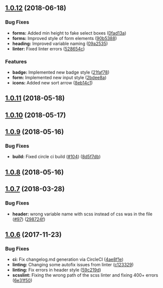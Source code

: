 <a name="1.0.12"></a>
## [1.0.12](https://github.com/fabric-design/scss/compare/1.0.11...1.0.12) (2018-06-18)


### Bug Fixes

* **forms:** Added min height to fake select boxes ([0fad13a](https://github.com/fabric-design/scss/commit/0fad13a))
* **forms:** Improved style of form elements ([90b5388](https://github.com/fabric-design/scss/commit/90b5388))
* **heading:** Improved variable naming ([09a2535](https://github.com/fabric-design/scss/commit/09a2535))
* **linter:** Fixed linter errors ([528654c](https://github.com/fabric-design/scss/commit/528654c))


### Features

* **badge:** Implemented new badge style ([21faf78](https://github.com/fabric-design/scss/commit/21faf78))
* **form:** Implemented new input style ([2bdee8a](https://github.com/fabric-design/scss/commit/2bdee8a))
* **icons:** Added new sort arrow ([8eb14c1](https://github.com/fabric-design/scss/commit/8eb14c1))



<a name="1.0.11"></a>
## [1.0.11](https://github.com/fabric-design/scss/compare/1.0.10...1.0.11) (2018-05-18)



<a name="1.0.10"></a>
## [1.0.10](https://github.com/fabric-design/scss/compare/1.0.9...1.0.10) (2018-05-17)



<a name="1.0.9"></a>
## [1.0.9](https://github.com/fabric-design/scss/compare/1.0.8...1.0.9) (2018-05-16)


### Bug Fixes

* **build:** Fixed circle ci build ([#104](https://github.com/fabric-design/scss/issues/104)) ([8d5f7db](https://github.com/fabric-design/scss/commit/8d5f7db))



<a name="1.0.8"></a>
## [1.0.8](https://github.com/fabric-design/scss/compare/1.0.7...1.0.8) (2018-05-16)



<a name="1.0.7"></a>
## [1.0.7](https://github.com/fabric-design/scss/compare/1.0.6...1.0.7) (2018-03-28)


### Bug Fixes

* **header:** wrong variable name with scss instead of css was in the file ([#97](https://github.com/fabric-design/scss/issues/97)) ([298724f](https://github.com/fabric-design/scss/commit/298724f))



<a name="1.0.6"></a>
## [1.0.6](https://github.com/fabric-design/scss/compare/1.0.5...1.0.6) (2017-11-23)


### Bug Fixes

* **ci:** Fix changelog.md generation via CircleCI ([4ae8f1e](https://github.com/fabric-design/scss/commit/4ae8f1e))
* **linting:** Changing some autofix issues from linter ([c123329](https://github.com/fabric-design/scss/commit/c123329))
* **linting:** Fix errors in header style ([59c219d](https://github.com/fabric-design/scss/commit/59c219d))
* **scsslint:** Fixing the wrong path of the scss linter and fixing 400+ errors ([6e31f50](https://github.com/fabric-design/scss/commit/6e31f50))



